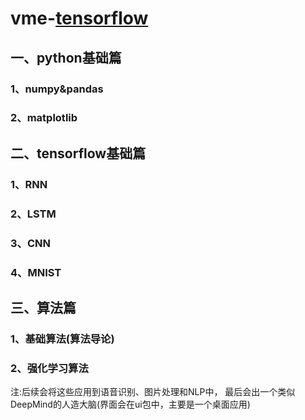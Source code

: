 # vme-<a href='http://wiki.jikexueyuan.com/project/tensorflow-zh/get_started/basic_usage.html'>tensorflow</a>
## 一、python基础篇
### 1、numpy&pandas
### 2、matplotlib

## 二、tensorflow基础篇
 ### 1、RNN
 ### 2、LSTM
 ### 3、CNN
 ### 4、MNIST

## 三、算法篇
 ### 1、基础算法(算法导论)
 ### 2、强化学习算法
 
<span>
注:后续会将这些应用到语音识别、图片处理和NLP中，
最后会出一个类似DeepMind的人造大脑(界面会在ui包中，主要是一个桌面应用)
<span>



